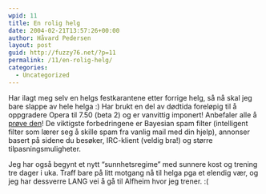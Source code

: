```yaml
---
wpid: 11
title: En rolig helg
date: 2004-02-21T13:57:26+00:00
author: Håvard Pedersen
layout: post
guid: http://fuzzy76.net/?p=11
permalink: /11/en-rolig-helg/
categories:
  - Uncategorized
---
```

Har ilagt meg selv en helgs festkarantene etter forrige helg, så nå skal jeg bare slappe av hele helga :) Har brukt en del av dødtida foreløpig til å oppgradere Opera til 7.50 (beta 2) og er vanvittig imponert! Anbefaler alle å [prøve den](http://my.opera.com/forums/showthread.php?threadid=44865)! De viktigste forbedringene er Bayesian spam filter (intelligent filter som lærer seg å skille spam fra vanlig mail med din hjelp), annonser basert på sidene du besøker, IRC-klient (veldig bra!) og større tilpasningsmuligheter.

Jeg har også begynt et nytt &#8220;sunnhetsregime&#8221; med sunnere kost og trening tre dager i uka. Traff bare på litt motgang nå til helga pga et elendig vær, og jeg har dessverre LANG vei å gå til Alfheim hvor jeg trener. :(
